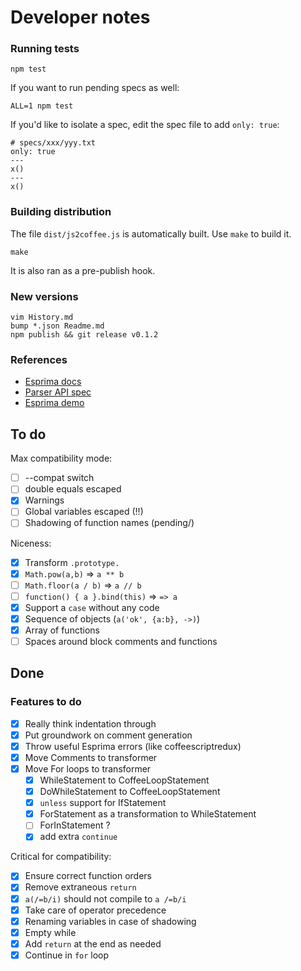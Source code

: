 Developer notes
===============

### Running tests

    npm test

If you want to run pending specs as well:

    ALL=1 npm test

If you'd like to isolate a spec, edit the spec file to add `only: true`:

    # specs/xxx/yyy.txt
    only: true
    ---
    x()
    ---
    x()

### Building distribution

The file `dist/js2coffee.js` is automatically built. Use `make` to build it.

    make

It is also ran as a pre-publish hook.

### New versions

    vim History.md
    bump *.json Readme.md
    npm publish && git release v0.1.2

### References

- [Esprima docs]
- [Parser API spec]
- [Esprima demo]

[Esprima docs]: http://esprima.org/doc/index.html#ast
[Parser API spec]: https://developer.mozilla.org/en-US/docs/Mozilla/Projects/SpiderMonkey/Parser_API
[Esprima demo]: http://esprima.org/demo/parse.html# 

## To do

Max compatibility mode:

 - [ ] --compat switch
 - [ ] double equals escaped
 - [x] Warnings
 - [ ] Global variables escaped (!!)
 - [ ] Shadowing of function names (pending/)

Niceness:

 - [x] Transform `.prototype.`
 - [x] `Math.pow(a,b)` => `a ** b`
 - [ ] `Math.floor(a / b)` => `a // b`
 - [ ] `function() { a }.bind(this)` => `=> a`
 - [x] Support a `case` without any code
 - [x] Sequence of objects (`a('ok', {a:b}, ->)`)
 - [x] Array of functions
 - [ ] Spaces around block comments and functions

## Done

### Features to do

 - [x] Really think indentation through
 - [x] Put groundwork on comment generation
 - [x] Throw useful Esprima errors (like coffeescriptredux)
 - [x] Move Comments to transformer
 - [x] Move For loops to transformer
   - [x] WhileStatement to CoffeeLoopStatement
   - [x] DoWhileStatement to CoffeeLoopStatement
   - [x] `unless` support for IfStatement
   - [x] ForStatement as a transformation to WhileStatement
   - [ ] ForInStatement ?
   - [x] add extra `continue`

Critical for compatibility:

 - [x] Ensure correct function orders
 - [x] Remove extraneous `return`
 - [x] `a(/=b/i)` should not compile to `a /=b/i`
 - [x] Take care of operator precedence
 - [x] Renaming variables in case of shadowing
 - [x] Empty while
 - [x] Add `return` at the end as needed
 - [x] Continue in `for` loop
